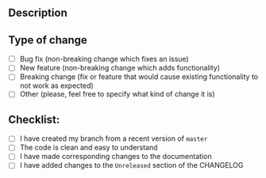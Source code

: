 <!--- !!! PLEASE DELETE CONTENT THAT IS NOT RELEVANT !!! -->

## Description

<!-- A summary of the change made and how it is supposed to fix the related issue. Include relevant motivation and context. -->

<!-- Fixes #(issue) -->

## Type of change

- [ ] Bug fix (non-breaking change which fixes an issue)
- [ ] New feature (non-breaking change which adds functionality)
- [ ] Breaking change (fix or feature that would cause existing functionality to not work as expected)
- [ ] Other (please, feel free to specify what kind of change it is)

## Checklist:

- [ ] I have created my branch from a recent version of `master`
- [ ] The code is clean and easy to understand
- [ ] I have made corresponding changes to the documentation
- [ ] I have added changes to the `Unreleased` section of the CHANGELOG
